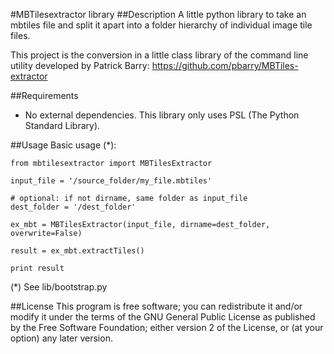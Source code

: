 #MBTilesextractor library
##Description
A little python library to take an mbtiles file and split it apart into a folder hierarchy of individual image tile files.

This project is the conversion in a little class library of the command line utility developed by Patrick Barry:
https://github.com/pbarry/MBTiles-extractor


##Requirements
- No external dependencies. This library only uses PSL (The Python Standard Library).

##Usage
Basic usage (*):


```
from mbtilesextractor import MBTilesExtractor

input_file = '/source_folder/my_file.mbtiles'

# optional: if not dirname, same folder as input_file
dest_folder = '/dest_folder'

ex_mbt = MBTilesExtractor(input_file, dirname=dest_folder, overwrite=False)

result = ex_mbt.extractTiles()

print result

```

(*) See lib/bootstrap.py

##License
This program is free software; you can redistribute it and/or modify
it under the terms of the GNU General Public License as published by
the Free Software Foundation; either version 2 of the License, or
(at your option) any later version.  

